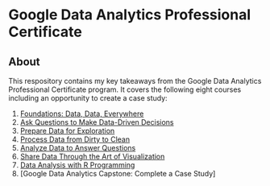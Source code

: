# Google Data Analytics Professional Certificate

## About
This respository contains my key takeaways from the Google Data Analytics Professional Certificate program. It covers the following eight courses including an opportunity to create a case study:

1. [Foundations: Data, Data, Everywhere](https://github.com/Rasihha/Google-Data-Analytics-Professional-Certificate/blob/1b23ee2a056586c9ad006e7d646b46889ffcec66/1.%20Foundations%3A%20Data%2C%20Data%2C%20Everywhere)
2. [Ask Questions to Make Data-Driven Decisions](https://github.com/Rasihha/Google-Data-Analytics-Professional-Certificate/blob/a837dd8f7ff38e3e787cdba6b131ce2896747a8d/2.%20Ask%20Questions%20to%20Make%20Data-Driven%20Decisions)
3. [Prepare Data for Exploration](https://github.com/Rasihha/Google-Data-Analytics-Professional-Certificate/blob/146c6b561ea1b28357a51c6f6e644a85a8963dea/3.%20Prepare%20Data%20for%20Exploration)
4. [Process Data from Dirty to Clean](https://github.com/Rasihha/Google-Data-Analytics-Professional-Certificate/blob/a243b59752df4467f1083e380a1f0d1798d5f4ed/4.%20Process%20Data%20from%20Dirty%20to%20Clean)
5. [Analyze Data to Answer Questions](https://github.com/Rasihha/Google-Data-Analytics-Professional-Certificate/blob/7a9c5983ddc773fe6885d15974cbcdf5a422d094/5.%20Analyze%20Data%20to%20Answer%20Questions)
6. [Share Data Through the Art of Visualization](https://github.com/Rasihha/Google-Data-Analytics-Professional-Certificate/blob/4393d1c763323cfcb652e14747b455fca96f0ffb/6.%20Share%20Data%20Through%20the%20Art%20of%20Visualization)
7. [Data Analysis with R Programming](https://github.com/Rasihha/Google-Data-Analytics-Professional-Certificate/blob/eb7e3a3508a38590e5d952fcdc53e557663ad7a7/7.%20Data%20Analysis%20with%20R%20Programming)
8. [Google Data Analytics Capstone: Complete a Case Study]

